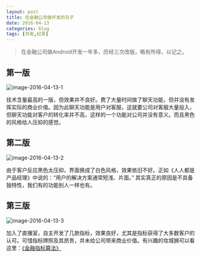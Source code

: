 ```yaml
---
layout: post
title: 在金融公司做开发的日子
date: 2016-04-13
categories: blog
tags: [开发,纪录]
---
```


>在金融公司做Android开发一年多，历经三次改版，略有所得，以记之。

## 第一版

![image-2016-04-13-1](http://7xsv37.com1.z0.glb.clouddn.com/black.png)

技术含量最高的一版，但效果并不良好。费了大量时间做了聊天功能，但并没有发挥实际的商业价值。因为此聊天功能是用户对客服，这就要公司对客服大量投入，但聊天功能对客户的转化率并不高，这样的一个功能对公司并没有意义。而且黑色的风格给人压抑的感觉。

## 第二版

![image-2016-04-13-2](http://7xsv37.com1.z0.glb.clouddn.com/white.png)

由于客户反应黑色太压抑，界面换成了白色风格，效果依旧不好。正如《人人都是产品经理》中说的：“用户的解决方案通常短浅、片面。” 其实真正的原因是不具备独特性，我们有的功能别人一样也有。

## 第三版

![image-2016-04-13-3](http://7xsv37.com1.z0.glb.clouddn.com/current.png)

加入了直播室，自主开发了几款指标，效果良好，尤其是指标获得了大多数客户的认可。可惜指标牌照及其昂贵，并未给公司带来商业价值。有兴趣的攻城狮可以看这里：[《金融指标算法》](http://chengfeifei.github.io/blog/2016/04/10/develop-indicators/)